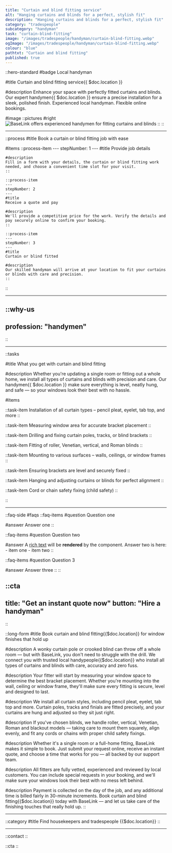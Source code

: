 ```yaml
---
title: "Curtain and blind fitting service"
alt: "Hanging curtains and blinds for a perfect, stylish fit"
description: "Hanging curtains and blinds for a perfect, stylish fit"
category: "tradespeople"
subcategory: "handyman"
task: "curtain-blind-fitting"
image: "/images/tradespeople/handyman/curtain-blind-fitting.webp"
ogImage: "/images/tradespeople/handyman/curtain-blind-fitting.webp"
colour: "blue"
pathtxt: "Curtain and blind fitting"
published: true
---
```


::hero-standard
#badge
Local handyman

#title
Curtain and blind fitting service{{ $doc.location }}

#description
Enhance your space with perfectly fitted curtains and blinds. Our expert handymen{{ $doc.location }} ensure a precise installation for a sleek, polished finish. Experienced local handyman. Flexible online bookings.

#image
    ::pictures
    #right
    ![BaseLink offers experienced handymen for fitting curtains and blinds](/images/tradespeople/handyman/curtain-blind-fitting.webp)
    ::
::

---
::process
#title
Book a curtain or blind fitting job with ease

#items
    ::process-item
    ---
    stepNumber: 1
    ---
    #title
    Provide job details

    #description
    Fill in a form with your details, the curtain or blind fitting work needed, and choose a convenient time slot for your visit.
    ::
    
    ::process-item
    ---
    stepNumber: 2
    ---
    #title
    Receive a quote and pay

    #description
    We'll provide a competitive price for the work. Verify the details and pay securely online to confirm your booking.
    ::

    ::process-item
    ---
    stepNumber: 3
    ---
    #title
    Curtain or blind fitted

    #description
    Our skilled handyman will arrive at your location to fit your curtains or blinds with care and precision.
    ::
::

---

::why-us
---
profession: "handymen"
---
::

---

::tasks

#title
What you get with curtain and blind fitting

#description
Whether you're updating a single room or fitting out a whole home, we install all types of curtains and blinds with precision and care. Our handymen{{ $doc.location }} make sure everything is level, neatly hung, and safe — so your windows look their best with no hassle.

#items

  ::task-item
  Installation of all curtain types – pencil pleat, eyelet, tab top, and more
  ::

  ::task-item
  Measuring window area for accurate bracket placement
  ::

  ::task-item
  Drilling and fixing curtain poles, tracks, or blind brackets
  ::

  ::task-item
  Fitting of roller, Venetian, vertical, and Roman blinds
  ::

  ::task-item
  Mounting to various surfaces – walls, ceilings, or window frames
  ::

  ::task-item
  Ensuring brackets are level and securely fixed
  ::

  ::task-item
  Hanging and adjusting curtains or blinds for perfect alignment
  ::

  ::task-item
  Cord or chain safety fixing (child safety)
  ::

::

---

::faq-side
#faqs
  ::faq-items
  #question
  Question one

  #answer
  Answer one
  ::

  ::faq-items
  #question
  Question two

  #answer
  A [rich text](/services/commercial-cleaning) will be **rendered** by the component.
  Answer two is here:
    - item one
    - item two
  ::

  ::faq-items
  #question
  Question 3

  #answer
  Answer three
  ::
::

::cta
---
title: "Get an instant quote now"
button: "Hire a handyman"
---
::

::long-form
#title
Book curtain and blind fitting{{$doc.location}} for window finishes that hold up

#description
A wonky curtain pole or crooked blind can throw off a whole room — but with BaseLink, you don't need to struggle with the drill. We connect you with trusted local handypeople{{$doc.location}} who install all types of curtains and blinds with care, accuracy and zero fuss.

#description
Your fitter will start by measuring your window space to determine the best bracket placement. Whether you're mounting into the wall, ceiling or window frame, they'll make sure every fitting is secure, level and designed to last.

#description
We install all curtain styles, including pencil pleat, eyelet, tab top and more. Curtain poles, tracks and finials are fitted precisely, and your curtains are hung and adjusted so they sit just right.

#description
If you've chosen blinds, we handle roller, vertical, Venetian, Roman and blackout models — taking care to mount them squarely, align evenly, and fit any cords or chains with proper child safety fixings.

#description
Whether it's a single room or a full-home fitting, BaseLink makes it simple to book. Just submit your request online, receive an instant quote, and choose a time that works for you — all backed by our support team.

#description
All fitters are fully vetted, experienced and reviewed by local customers. You can include special requests in your booking, and we'll make sure your windows look their best with no mess left behind.

#description
Payment is collected on the day of the job, and any additional time is billed fairly in 30-minute increments. Book curtain and blind fitting{{$doc.location}} today with BaseLink — and let us take care of the finishing touches that really hold up.
::

---

::category
#title
Find housekeepers and tradespeople {{$doc.location}}
::

---

::contact
::

::cta
::